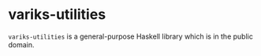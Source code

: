 # variks-utilities
`variks-utilities` is a general-purpose Haskell library which is in the public domain.
